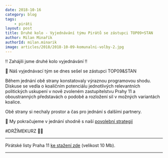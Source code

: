 ```yaml
---
date: 2018-10-16
category: blog
tags:
	- piráti
layout: post
title: Druhé kolo - Vyjednávání týmu Pirátů se zástupci TOP09+STAN
author: Milan Minařík
authorId: milan.minarik
image: articles/2018/2018-10-09-komunalni-volby-2.jpg
---
```


‼️ Zahájili jsme druhé kolo vyjednávání ‼️

📢 Náš vyjednávací tým se dnes sešel se zástupci TOP09&STAN

Během jednání obě strany konstatovaly výraznou programovou shodu. Diskuse se vedla o koaličním potenciálu jednotlivých relevantních politických uskupení v nově zvoleném zastupitelstvu Prahy 11 a oboustranných představách o podobě a rozložení sil v možných variantách koalice.

Obě strany si nechaly prostor a čas pro jednání s dalšími partnery.

🏴 My pokračujeme v jednání shodně s naší <a href="/komunalni-volby-2018/povolebni-strategie/">povolební strategií</a>

#DRŽÍMEKURZ 🏴🏴


---

Pirátské listy Praha 11 [ke stažení zde](/assets/pdf/2018-07-10-praha-11.pdf) (velikost 10 Mb).

- - -
